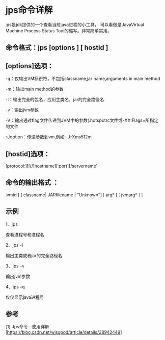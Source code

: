# jps命令详解

jps是jdk提供的一个查看当前java进程的小工具， 可以看做是JavaVirtual Machine Process Status Tool的缩写。非常简单实用。

## 命令格式：jps [options ] [ hostid ] 

## [options]选项：
-q：仅输出VM标识符，不包括classname,jar name,arguments in main method 

-m：输出main method的参数 

-l：输出完全的包名，应用主类名，jar的完全路径名 

-v：输出jvm参数 

-V：输出通过flag文件传递到JVM中的参数(.hotspotrc文件或-XX:Flags=所指定的文件 

-Joption：传递参数到vm,例如:-J-Xms512m

## [hostid]选项：

[protocol:][[//]hostname][:port][/servername]

## 命令的输出格式 ：
lvmid [ [ classname| JARfilename | "Unknown"] [ arg* ] [ jvmarg* ] ]

## 示例
1、jps

查看进程号和进程名

2、jps -l

输出主类或者jar的完全路径名

3、jps –v

输出jvm参数

4、jps –q

仅仅显示java进程号

## 参考
[1] Jps命令—使用详解[https://blog.csdn.net/wisgood/article/details/38942449]

